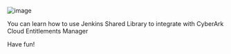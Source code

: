 ![image](https://user-images.githubusercontent.com/4685314/180697088-0f674990-2640-4b49-846f-4b0995731c3f.png)

You can learn how to use Jenkins Shared Library to integrate with CyberArk Cloud Entitlements Manager

Have fun!
